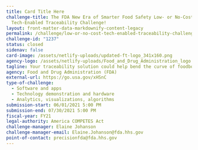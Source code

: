 ```yaml
---
title: Card Title Here
challenge-title: The FDA New Era of Smarter Food Safety Low- or No-Cost
  Tech-Enabled Traceability Challenge!
layout: front-matter-data-markdownify-content-legacy
permalink: /challenge/low-or-no-cost-tech-enabled-traceability-challenge/
challenge-id: "1237"
status: closed
sidenav: false
card-image: /assets/netlify-uploads/updated-ft-logo_341x160.png
agency-logo: /assets/netlify-uploads/Food_and_Drug_Administration_logo.png
tagline: Your traceability solution could help bend the curve of foodborne illness.
agency: Food and Drug Administration (FDA)
external-url: https://go.usa.gov/xHSnC
type-of-challenge:
  - Software and apps
  - Technology demonstration and hardware
  - Analytics, visualizations, algorithms
submission-start: 06/01/2021 5:00 PM
submission-end: 07/30/2021 5:00 PM
fiscal-year: FY21
legal-authority: America COMPETES Act
challenge-manager: Elaine Johanson
challenge-manager-email: Elaine.Johanson@fda.hhs.gov
point-of-contact: precisionfda@fda.hhs.gov
---
```

